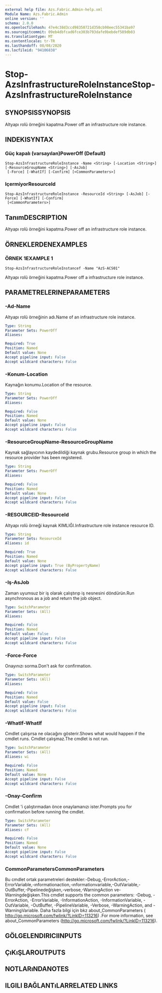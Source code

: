 ```yaml
---
external help file: Azs.Fabric.Admin-help.xml
Module Name: Azs.Fabric.Admin
online version: ''
schema: 2.0.0
ms.openlocfilehash: 47e4c38d3ccd98350721d358cb98eec55341ba97
ms.sourcegitcommit: 09eb4dbfcad6fce303b793dafe9bebdef589db03
ms.translationtype: MT
ms.contentlocale: tr-TR
ms.lasthandoff: 08/08/2020
ms.locfileid: "94106838"
---
```

# <span data-ttu-id="5998f-101">Stop-AzsInfrastructureRoleInstance</span><span class="sxs-lookup"><span data-stu-id="5998f-101">Stop-AzsInfrastructureRoleInstance</span></span>

## <span data-ttu-id="5998f-102">SYNOPSIS</span><span class="sxs-lookup"><span data-stu-id="5998f-102">SYNOPSIS</span></span>
<span data-ttu-id="5998f-103">Altyapı rolü örneğini kapatma.</span><span class="sxs-lookup"><span data-stu-id="5998f-103">Power off an infrastructure role instance.</span></span>

## <span data-ttu-id="5998f-104">INDEKI</span><span class="sxs-lookup"><span data-stu-id="5998f-104">SYNTAX</span></span>

### <span data-ttu-id="5998f-105">Güç kapalı (varsayılan)</span><span class="sxs-lookup"><span data-stu-id="5998f-105">PowerOff (Default)</span></span>
```
Stop-AzsInfrastructureRoleInstance -Name <String> [-Location <String>] [-ResourceGroupName <String>] [-AsJob]
 [-Force] [-WhatIf] [-Confirm] [<CommonParameters>]
```

### <span data-ttu-id="5998f-106">Içermiyor</span><span class="sxs-lookup"><span data-stu-id="5998f-106">ResourceId</span></span>
```
Stop-AzsInfrastructureRoleInstance -ResourceId <String> [-AsJob] [-Force] [-WhatIf] [-Confirm]
 [<CommonParameters>]
```

## <span data-ttu-id="5998f-107">Tanım</span><span class="sxs-lookup"><span data-stu-id="5998f-107">DESCRIPTION</span></span>
<span data-ttu-id="5998f-108">Altyapı rolü örneğini kapatma.</span><span class="sxs-lookup"><span data-stu-id="5998f-108">Power off an infrastructure role instance.</span></span>

## <span data-ttu-id="5998f-109">ÖRNEKLERDEN</span><span class="sxs-lookup"><span data-stu-id="5998f-109">EXAMPLES</span></span>

### <span data-ttu-id="5998f-110">ÖRNEK 1</span><span class="sxs-lookup"><span data-stu-id="5998f-110">EXAMPLE 1</span></span>
```
Stop-AzsInfrastructureRoleInstancef -Name "AzS-ACS01"
```

<span data-ttu-id="5998f-111">Altyapı rolü örneğini kapatma.</span><span class="sxs-lookup"><span data-stu-id="5998f-111">Power off a infrastructure role instance.</span></span>

## <span data-ttu-id="5998f-112">PARAMETRELERINE</span><span class="sxs-lookup"><span data-stu-id="5998f-112">PARAMETERS</span></span>

### <span data-ttu-id="5998f-113">-Ad</span><span class="sxs-lookup"><span data-stu-id="5998f-113">-Name</span></span>
<span data-ttu-id="5998f-114">Altyapı rolü örneğinin adı.</span><span class="sxs-lookup"><span data-stu-id="5998f-114">Name of an infrastructure role instance.</span></span>

```yaml
Type: String
Parameter Sets: PowerOff
Aliases:

Required: True
Position: Named
Default value: None
Accept pipeline input: False
Accept wildcard characters: False
```

### <span data-ttu-id="5998f-115">-Konum</span><span class="sxs-lookup"><span data-stu-id="5998f-115">-Location</span></span>
<span data-ttu-id="5998f-116">Kaynağın konumu.</span><span class="sxs-lookup"><span data-stu-id="5998f-116">Location of the resource.</span></span>

```yaml
Type: String
Parameter Sets: PowerOff
Aliases:

Required: False
Position: Named
Default value: None
Accept pipeline input: False
Accept wildcard characters: False
```

### <span data-ttu-id="5998f-117">-ResourceGroupName</span><span class="sxs-lookup"><span data-stu-id="5998f-117">-ResourceGroupName</span></span>
<span data-ttu-id="5998f-118">Kaynak sağlayıcının kaydedildiği kaynak grubu.</span><span class="sxs-lookup"><span data-stu-id="5998f-118">Resource group in which the resource provider has been registered.</span></span>

```yaml
Type: String
Parameter Sets: PowerOff
Aliases:

Required: False
Position: Named
Default value: None
Accept pipeline input: False
Accept wildcard characters: False
```

### <span data-ttu-id="5998f-119">-RESOURCEID</span><span class="sxs-lookup"><span data-stu-id="5998f-119">-ResourceId</span></span>
<span data-ttu-id="5998f-120">Altyapı rolü örneği kaynak KIMLIĞI.</span><span class="sxs-lookup"><span data-stu-id="5998f-120">Infrastructure role instance resource ID.</span></span>

```yaml
Type: String
Parameter Sets: ResourceId
Aliases: id

Required: True
Position: Named
Default value: None
Accept pipeline input: True (ByPropertyName)
Accept wildcard characters: False
```

### <span data-ttu-id="5998f-121">-Iş</span><span class="sxs-lookup"><span data-stu-id="5998f-121">-AsJob</span></span>
<span data-ttu-id="5998f-122">Zaman uyumsuz bir iş olarak çalıştırıp iş nesnesini döndürün.</span><span class="sxs-lookup"><span data-stu-id="5998f-122">Run asynchronous as a job and return the job object.</span></span>

```yaml
Type: SwitchParameter
Parameter Sets: (All)
Aliases:

Required: False
Position: Named
Default value: False
Accept pipeline input: False
Accept wildcard characters: False
```

### <span data-ttu-id="5998f-123">-Force</span><span class="sxs-lookup"><span data-stu-id="5998f-123">-Force</span></span>
<span data-ttu-id="5998f-124">Onayınızı sorma.</span><span class="sxs-lookup"><span data-stu-id="5998f-124">Don't ask for confirmation.</span></span>

```yaml
Type: SwitchParameter
Parameter Sets: (All)
Aliases:

Required: False
Position: Named
Default value: False
Accept pipeline input: False
Accept wildcard characters: False
```

### <span data-ttu-id="5998f-125">-WhatIf</span><span class="sxs-lookup"><span data-stu-id="5998f-125">-WhatIf</span></span>
<span data-ttu-id="5998f-126">Cmdlet çalışırsa ne olacağını gösterir.</span><span class="sxs-lookup"><span data-stu-id="5998f-126">Shows what would happen if the cmdlet runs.</span></span>
<span data-ttu-id="5998f-127">Cmdlet çalışmaz.</span><span class="sxs-lookup"><span data-stu-id="5998f-127">The cmdlet is not run.</span></span>

```yaml
Type: SwitchParameter
Parameter Sets: (All)
Aliases: wi

Required: False
Position: Named
Default value: None
Accept pipeline input: False
Accept wildcard characters: False
```

### <span data-ttu-id="5998f-128">-Onay</span><span class="sxs-lookup"><span data-stu-id="5998f-128">-Confirm</span></span>
<span data-ttu-id="5998f-129">Cmdlet 'i çalıştırmadan önce onaylamanızı ister.</span><span class="sxs-lookup"><span data-stu-id="5998f-129">Prompts you for confirmation before running the cmdlet.</span></span>

```yaml
Type: SwitchParameter
Parameter Sets: (All)
Aliases: cf

Required: False
Position: Named
Default value: None
Accept pipeline input: False
Accept wildcard characters: False
```

### <span data-ttu-id="5998f-130">CommonParameters</span><span class="sxs-lookup"><span data-stu-id="5998f-130">CommonParameters</span></span>
<span data-ttu-id="5998f-131">Bu cmdlet ortak parametreleri destekler:-Debug,-ErrorAction,-ErrorVariable,-ınformationaction,-ınformationvariable,-OutVariable,-OutBuffer,-Pipelinedeğişken,-verbose,-WarningAction ve-Warningdeğişken.</span><span class="sxs-lookup"><span data-stu-id="5998f-131">This cmdlet supports the common parameters: -Debug, -ErrorAction, -ErrorVariable, -InformationAction, -InformationVariable, -OutVariable, -OutBuffer, -PipelineVariable, -Verbose, -WarningAction, and -WarningVariable.</span></span> <span data-ttu-id="5998f-132">Daha fazla bilgi için bkz about_CommonParameters ( http://go.microsoft.com/fwlink/?LinkID=113216) .</span><span class="sxs-lookup"><span data-stu-id="5998f-132">For more information, see about_CommonParameters (http://go.microsoft.com/fwlink/?LinkID=113216).</span></span>

## <span data-ttu-id="5998f-133">GÖLGELENDIRICI</span><span class="sxs-lookup"><span data-stu-id="5998f-133">INPUTS</span></span>

## <span data-ttu-id="5998f-134">ÇıKıŞLAR</span><span class="sxs-lookup"><span data-stu-id="5998f-134">OUTPUTS</span></span>

## <span data-ttu-id="5998f-135">NOTLARıNDA</span><span class="sxs-lookup"><span data-stu-id="5998f-135">NOTES</span></span>

## <span data-ttu-id="5998f-136">ILGILI BAĞLANTıLAR</span><span class="sxs-lookup"><span data-stu-id="5998f-136">RELATED LINKS</span></span>
